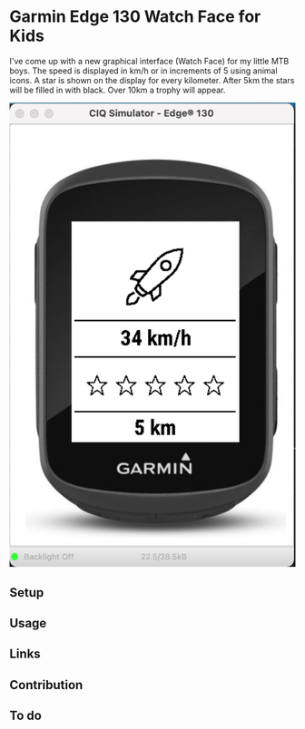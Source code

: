 # Garmin Edge 130 Watch Face for Kids

I've come up with a new graphical interface (Watch Face) for my little MTB boys.
The speed is displayed in km/h or in increments of 5 using animal icons.
A star is shown on the display for every kilometer. 
After 5km the stars will be filled in with black. 
Over 10km a trophy will appear.

![Screenshot](edgeRocket.png)

Setup
- 

Usage
-

Links
- 

Contribution
- 

To do
- 
